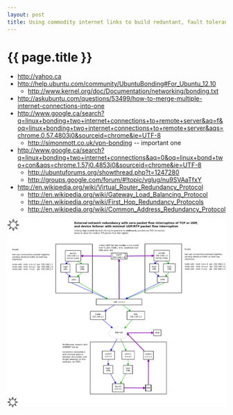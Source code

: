 ```yaml
---
layout: post
title: Using commodity internet links to build reduntant, fault tolerant network services
---
```


{{ page.title }}
================
 * <http://yahoo.ca>
 * <http://help.ubuntu.com/community/UbuntuBonding#For_Ubuntu_12.10>
   * <http://www.kernel.org/doc/Documentation/networking/bonding.txt>
 * <http://askubuntu.com/questions/53499/how-to-merge-multiple-internet-connections-into-one>
 * <http://www.google.ca/search?q=linux+bonding+two+internet+connections+to+remote+server&aq=f&oq=linux+bonding+two+internet+connections+to+remote+server&aqs=chrome.0.57.4803j0&sourceid=chrome&ie=UTF-8>
   * <http://simonmott.co.uk/vpn-bonding> -- important one
 * <http://www.google.ca/search?q=linux+bonding+two+internet+connections&aq=0&oq=linux+bond+two+con&aqs=chrome.1.57j0.4853j0&sourceid=chrome&ie=UTF-8>
   * <http://ubuntuforums.org/showthread.php?t=1247280>
   * <http://groups.google.com/forum/#!topic/vglug/nu9SVAaTfxY>
 * <http://en.wikipedia.org/wiki/Virtual_Router_Redundancy_Protocol>
   * <http://en.wikipedia.org/wiki/Gateway_Load_Balancing_Protocol>
   * <http://en.wikipedia.org/wiki/First_Hop_Redundancy_Protocols>
   * <http://en.wikipedia.org/wiki/Common_Address_Redundancy_Protocol>

<img src="/images/diverse-network-bonding.png" />
